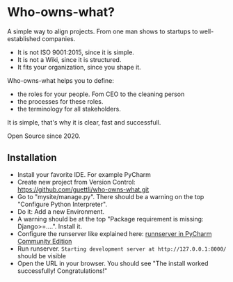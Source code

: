 # Who-owns-what?

A simple way to align projects. From one man shows to startups to well-established companies.

* It is not ISO 9001:2015, since it is simple.
* It is not a Wiki, since it is structured.
* It fits your organization, since you shape it.

Who-owns-what helps you to define:

* the roles for your people. Fom CEO to the cleaning person
* the processes for these roles.
* the terminology for all stakeholders.

It is simple, that's why it is clear, fast and successfull.

Open Source since 2020.

## Installation
* Install your favorite IDE. For example PyCharm
* Create new project from Version Control: https://github.com/guettli/who-owns-what.git
* Go to "mysite/manage.py". There should be a warning on the top "Configure Python Interpreter".
* Do it: Add a new Environment.
* A warning should be at the top "Package requirement is missing: Django>=....". Install it.
* Configure the runserver like explained here: [runnserver in PyCharm Community Edition](https://stackoverflow.com/questions/27269574/how-to-run-debug-server-for-django-project-in-pycharm-community-edition)
* Run runserver. `Starting development server at http://127.0.0.1:8000/` should be visible
* Open the URL in your browser. You should see "The install worked successfully! Congratulations!"
 

